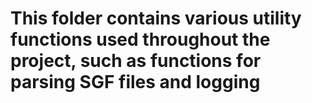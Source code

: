 # This folder contains various utility functions used throughout the project, such as functions for parsing SGF files and logging
